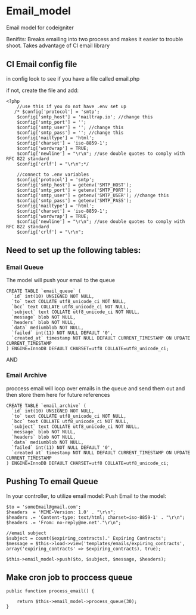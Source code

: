 # Email_model
Email model for codeigniter

Benifits: 
Breaks emailing into two process and makes it easier to trouble shoot.
Takes advantage of CI email library

## CI Email config file
in config look to see if you have a file called email.php

if not, create the file and add:

```
<?php
    //use this if you do not have .env set up
   /* $config['protocol'] = 'smtp';
    $config['smtp_host'] = 'mailtrap.io'; //change this
    $config['smtp_port'] = '';
    $config['smtp_user'] = ''; //change this
    $config['smtp_pass'] = ''; //change this
    $config['mailtype'] = 'html';
    $config['charset'] = 'iso-8859-1';
    $config['wordwrap'] = TRUE;
    $config['newline'] = "\r\n"; //use double quotes to comply with RFC 822 standard
    $config['crlf'] = "\r\n";*/
    
    //connect to .env variables
    $config['protocol'] = 'smtp';
    $config['smtp_host'] = getenv('SMTP_HOST');
    $config['smtp_port'] = getenv('SMTP_PORT');
    $config['smtp_user'] = getenv('SMTP_USER'); //change this
    $config['smtp_pass'] = getenv('SMTP_PASS');
    $config['mailtype'] = 'html';
    $config['charset'] = 'iso-8859-1';
    $config['wordwrap'] = TRUE;
    $config['newline'] = "\r\n"; //use double quotes to comply with RFC 822 standard
    $config['crlf'] = "\r\n";
```

## Need to set up the following tables:

### Email Queue

The model will push your email to the queue
```
CREATE TABLE `email_queue` (
  `id` int(10) UNSIGNED NOT NULL,
  `to` text COLLATE utf8_unicode_ci NOT NULL,
  `bcc` text COLLATE utf8_unicode_ci NOT NULL,
  `subject` text COLLATE utf8_unicode_ci NOT NULL,
  `message` blob NOT NULL,
  `headers` blob NOT NULL,
  `data` mediumblob NOT NULL,
  `failed` int(11) NOT NULL DEFAULT '0',
  `created_at` timestamp NOT NULL DEFAULT CURRENT_TIMESTAMP ON UPDATE CURRENT_TIMESTAMP
) ENGINE=InnoDB DEFAULT CHARSET=utf8 COLLATE=utf8_unicode_ci;
```
AND 

### Email Archive
proccess email will loop over emails in the queue and send them out and then store them here for future references
```
CREATE TABLE `email_archive` (
  `id` int(10) UNSIGNED NOT NULL,
  `to` text COLLATE utf8_unicode_ci NOT NULL,
  `bcc` text COLLATE utf8_unicode_ci NOT NULL,
  `subject` text COLLATE utf8_unicode_ci NOT NULL,
  `message` blob NOT NULL,
  `headers` blob NOT NULL,
  `data` mediumblob NOT NULL,
  `failed` int(11) NOT NULL DEFAULT '0',
  `created_at` timestamp NOT NULL DEFAULT CURRENT_TIMESTAMP ON UPDATE CURRENT_TIMESTAMP
) ENGINE=InnoDB DEFAULT CHARSET=utf8 COLLATE=utf8_unicode_ci;
```
## Pushing To email Queue
In your controller, to utilize email model:
Push Email to the model:

```
$to = 'someEmail@gmail.com';
$headers  = 'MIME-Version: 1.0' . "\r\n";
$headers .= 'Content-type: text/html; charset=iso-8859-1' . "\r\n";
$headers .= 'From: no-reply@me.net'."\r\n";

//email subject
$subject = count($expiring_contracts).' Expiring Contracts';
$message = $this->load->view('templates/emails/expiring_contracts', array('expiring_contracts' => $expiring_contracts), true);

$this->email_model->push($to, $subject, $message, $headers);
```

## Make cron job to proccess queue

```
public function process_email() {

    return $this->email_model->process_queue(30);
}

```



